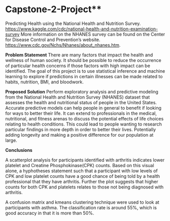 # Capstone-2-Project**
Predicting Health using the National Health and Nutrition Survey.
https://www.kaggle.com/cdc/national-health-and-nutrition-examination-survey
More information on the NHANES survey can be found on the Center for Disease Control and Prevention’s website.
https://www.cdc.gov/Nchs/Nhanes/about_nhanes.htm.


**Problem Statement**
There are many factors that impact the health and wellness of human society.  It should be possible to reduce the occurrence of particular health concerns if those factors with high impact can be identified. The goal of this project is to use statistical inference and machine learning to explore if predictions in certain illnesses can be made related to habits, nutrition, BMI, and bloodwork.  

**Proposed Solution**
Perform exploratory analysis and predictive modeling from the National Health and Nutrition Survey (NHANES) dataset that assesses the health and nutritional status of people in the United States.     
Accurate predictive models can help people in general to benefit if looking for ways to better their life.
It can extend to professionals in the medical, nutritional, and fitness arenas to discuss the potential effects of life choices relating to health conditions. 
This could lead to people wanting to research particular findings in more depth in order to better their lives.  Potentially adding longevity and making a positive difference for our population at large.

**Conclusions**

A scatterplot analysis for participants identified with arthritis indicates lower platelet and Creatine Phosphokinase(CPK) counts. Based on this visual alone, a hyphotheses statement such that a participant with low levels of CPK and low platelet counts have a good chance of being told by a health professional that they have arthritis. Further the plot suggests that higher counts for both CPK and platelets relates to those not being diagnosed with arthritis. 

A confusion matrix and kmeans clustering technique were used to look at participants with asthma.  The classification rate is around 55%, which is good accuracy in that it is more than 50%. 
